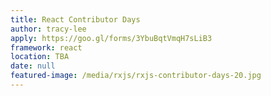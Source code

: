 ```yaml
---
title: React Contributor Days
author: tracy-lee
apply: https://goo.gl/forms/3YbuBqtVmqH7sLiB3
framework: react
location: TBA
date: null
featured-image: /media/rxjs/rxjs-contributor-days-20.jpg
---
```

